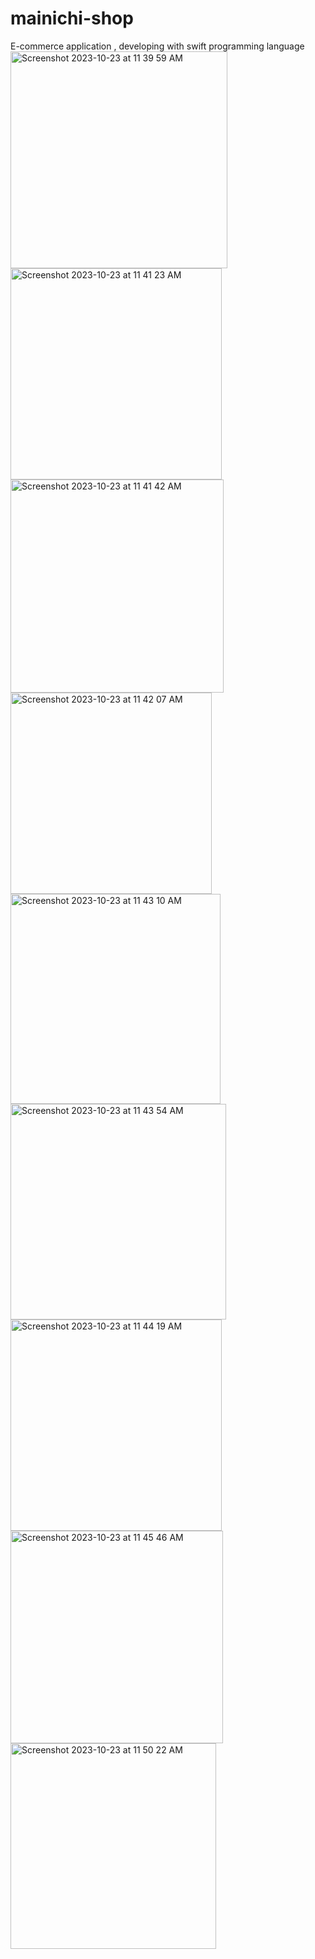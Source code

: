 # mainichi-shop
E-commerce application , developing with swift programming language 
<img width="347" alt="Screenshot 2023-10-23 at 11 39 59 AM" src="https://github.com/Nayemuzzaman/mainichi-shop/assets/12158468/748ffc6c-cd63-4869-afde-a33fd0dcb1ad">
<img width="338" alt="Screenshot 2023-10-23 at 11 41 23 AM" src="https://github.com/Nayemuzzaman/mainichi-shop/assets/12158468/bc5d33bf-b7d2-4d19-af3e-215a7086460f">
<img width="341" alt="Screenshot 2023-10-23 at 11 41 42 AM" src="https://github.com/Nayemuzzaman/mainichi-shop/assets/12158468/fc782690-1066-4dbb-a81e-1c4b145899ee">
<img width="322" alt="Screenshot 2023-10-23 at 11 42 07 AM" src="https://github.com/Nayemuzzaman/mainichi-shop/assets/12158468/8c520e03-b8b2-43c9-814c-928a371c6940">
<img width="336" alt="Screenshot 2023-10-23 at 11 43 10 AM" src="https://github.com/Nayemuzzaman/mainichi-shop/assets/12158468/f36f4abf-d07d-4b0b-aaaa-7bc8ae5c42dc">
<img width="345" alt="Screenshot 2023-10-23 at 11 43 54 AM" src="https://github.com/Nayemuzzaman/mainichi-shop/assets/12158468/d9946918-9ef5-481d-ab1b-cfc5ad385277">
<img width="338" alt="Screenshot 2023-10-23 at 11 44 19 AM" src="https://github.com/Nayemuzzaman/mainichi-shop/assets/12158468/50864043-d9b7-4285-a235-27cc38a3fbe0">
<img width="340" alt="Screenshot 2023-10-23 at 11 45 46 AM" src="https://github.com/Nayemuzzaman/mainichi-shop/assets/12158468/205dda1b-e181-42bd-b12e-c20b7b5baed6">
<img width="329" alt="Screenshot 2023-10-23 at 11 50 22 AM" src="https://github.com/Nayemuzzaman/mainichi-shop/assets/12158468/ef71f6ca-62df-41e0-aa3a-8401ecf9f752">
